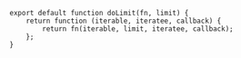 


    export default function doLimit(fn, limit) {
        return function (iterable, iteratee, callback) {
            return fn(iterable, limit, iteratee, callback);
        };
    }